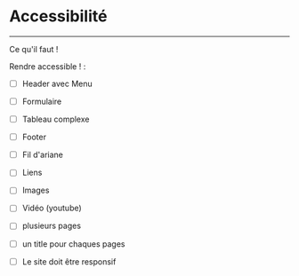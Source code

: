 # Accessibilité

---

Ce qu'il faut !

Rendre accessible ! :

- [ ] Header avec Menu
- [ ] Formulaire
- [ ] Tableau complexe
- [ ] Footer
- [ ] Fil d'ariane
- [ ] Liens
- [ ] Images
- [ ] Vidéo (youtube)
- [ ] plusieurs pages
- [ ] un title pour chaques pages

- [ ] Le site doit être responsif
